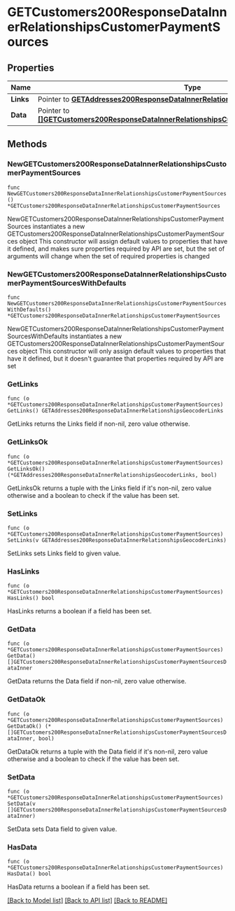 # GETCustomers200ResponseDataInnerRelationshipsCustomerPaymentSources

## Properties

Name | Type | Description | Notes
------------ | ------------- | ------------- | -------------
**Links** | Pointer to [**GETAddresses200ResponseDataInnerRelationshipsGeocoderLinks**](GETAddresses200ResponseDataInnerRelationshipsGeocoderLinks.md) |  | [optional] 
**Data** | Pointer to [**[]GETCustomers200ResponseDataInnerRelationshipsCustomerPaymentSourcesDataInner**](GETCustomers200ResponseDataInnerRelationshipsCustomerPaymentSourcesDataInner.md) |  | [optional] 

## Methods

### NewGETCustomers200ResponseDataInnerRelationshipsCustomerPaymentSources

`func NewGETCustomers200ResponseDataInnerRelationshipsCustomerPaymentSources() *GETCustomers200ResponseDataInnerRelationshipsCustomerPaymentSources`

NewGETCustomers200ResponseDataInnerRelationshipsCustomerPaymentSources instantiates a new GETCustomers200ResponseDataInnerRelationshipsCustomerPaymentSources object
This constructor will assign default values to properties that have it defined,
and makes sure properties required by API are set, but the set of arguments
will change when the set of required properties is changed

### NewGETCustomers200ResponseDataInnerRelationshipsCustomerPaymentSourcesWithDefaults

`func NewGETCustomers200ResponseDataInnerRelationshipsCustomerPaymentSourcesWithDefaults() *GETCustomers200ResponseDataInnerRelationshipsCustomerPaymentSources`

NewGETCustomers200ResponseDataInnerRelationshipsCustomerPaymentSourcesWithDefaults instantiates a new GETCustomers200ResponseDataInnerRelationshipsCustomerPaymentSources object
This constructor will only assign default values to properties that have it defined,
but it doesn't guarantee that properties required by API are set

### GetLinks

`func (o *GETCustomers200ResponseDataInnerRelationshipsCustomerPaymentSources) GetLinks() GETAddresses200ResponseDataInnerRelationshipsGeocoderLinks`

GetLinks returns the Links field if non-nil, zero value otherwise.

### GetLinksOk

`func (o *GETCustomers200ResponseDataInnerRelationshipsCustomerPaymentSources) GetLinksOk() (*GETAddresses200ResponseDataInnerRelationshipsGeocoderLinks, bool)`

GetLinksOk returns a tuple with the Links field if it's non-nil, zero value otherwise
and a boolean to check if the value has been set.

### SetLinks

`func (o *GETCustomers200ResponseDataInnerRelationshipsCustomerPaymentSources) SetLinks(v GETAddresses200ResponseDataInnerRelationshipsGeocoderLinks)`

SetLinks sets Links field to given value.

### HasLinks

`func (o *GETCustomers200ResponseDataInnerRelationshipsCustomerPaymentSources) HasLinks() bool`

HasLinks returns a boolean if a field has been set.

### GetData

`func (o *GETCustomers200ResponseDataInnerRelationshipsCustomerPaymentSources) GetData() []GETCustomers200ResponseDataInnerRelationshipsCustomerPaymentSourcesDataInner`

GetData returns the Data field if non-nil, zero value otherwise.

### GetDataOk

`func (o *GETCustomers200ResponseDataInnerRelationshipsCustomerPaymentSources) GetDataOk() (*[]GETCustomers200ResponseDataInnerRelationshipsCustomerPaymentSourcesDataInner, bool)`

GetDataOk returns a tuple with the Data field if it's non-nil, zero value otherwise
and a boolean to check if the value has been set.

### SetData

`func (o *GETCustomers200ResponseDataInnerRelationshipsCustomerPaymentSources) SetData(v []GETCustomers200ResponseDataInnerRelationshipsCustomerPaymentSourcesDataInner)`

SetData sets Data field to given value.

### HasData

`func (o *GETCustomers200ResponseDataInnerRelationshipsCustomerPaymentSources) HasData() bool`

HasData returns a boolean if a field has been set.


[[Back to Model list]](../README.md#documentation-for-models) [[Back to API list]](../README.md#documentation-for-api-endpoints) [[Back to README]](../README.md)


